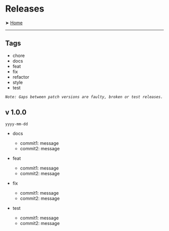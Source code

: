 # Releases

➤ [Home](../README.md)

---

## Tags

- chore
- docs
- feat
- fix
- refactor
- style
- test

_`Note: Gaps between patch versions are faulty, broken or test releases.`_

## v 1.0.0

`yyyy-mm-dd`

- docs

  - commit1: message
  - commit2: message

- feat

  - commit1: message
  - commit2: message

- fix

  - commit1: message
  - commit2: message

- test

  - commit1: message
  - commit2: message
